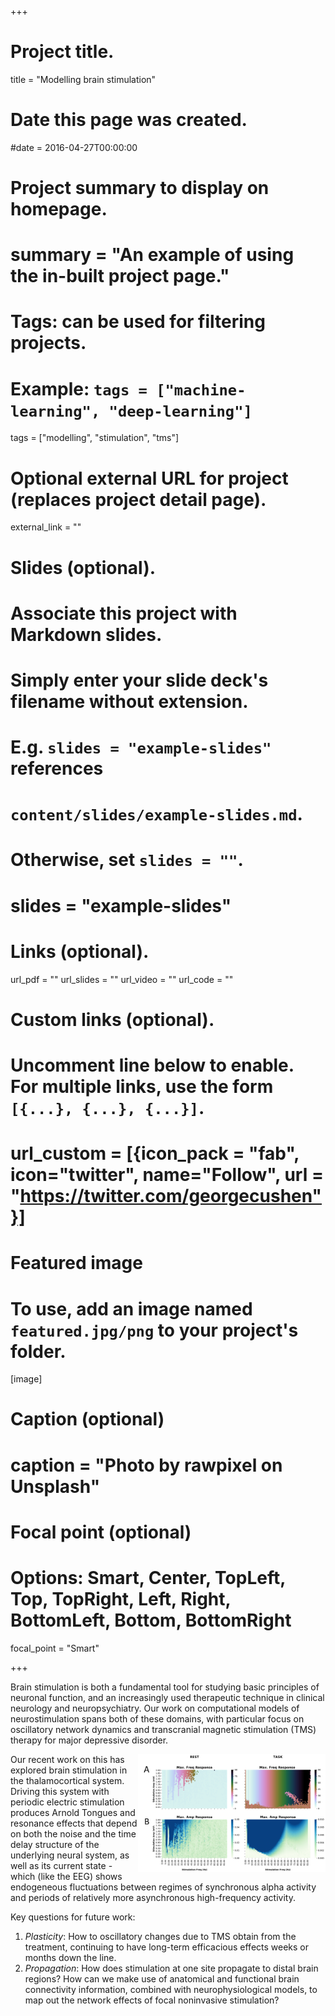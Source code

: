 +++
# Project title.
title = "Modelling brain stimulation"

# Date this page was created.
#date = 2016-04-27T00:00:00

# Project summary to display on homepage.
# summary = "An example of using the in-built project page."

# Tags: can be used for filtering projects.
# Example: `tags = ["machine-learning", "deep-learning"]`
tags = ["modelling", "stimulation", "tms"]

# Optional external URL for project (replaces project detail page).
external_link = ""

# Slides (optional).
#   Associate this project with Markdown slides.
#   Simply enter your slide deck's filename without extension.
#   E.g. `slides = "example-slides"` references 
#   `content/slides/example-slides.md`.
#   Otherwise, set `slides = ""`.
# slides = "example-slides"

# Links (optional).
url_pdf = ""
url_slides = ""
url_video = ""
url_code = ""

# Custom links (optional).
#   Uncomment line below to enable. For multiple links, use the form `[{...}, {...}, {...}]`.
# url_custom = [{icon_pack = "fab", icon="twitter", name="Follow", url = "https://twitter.com/georgecushen"}]

# Featured image
# To use, add an image named `featured.jpg/png` to your project's folder. 
[image]
  # Caption (optional)
  # caption = "Photo by rawpixel on Unsplash"
  
  # Focal point (optional)
  # Options: Smart, Center, TopLeft, Top, TopRight, Left, Right, BottomLeft, Bottom, BottomRight
  focal_point = "Smart"


+++

Brain stimulation is both a fundamental tool for studying basic principles of neuronal function, and an increasingly used therapeutic technique in clinical neurology and neuropsychiatry. Our work on computational models of neurostimulation spans both of these domains, with particular focus on oscillatory network dynamics and transcranial magnetic stimulation (TMS) therapy for major depressive disorder. 

<img src="/img/tc_model_arnold_tongues.png" align="right" margin="15px 15px 15px 15px" width="300" />

Our recent work on this has explored brain stimulation in the thalamocortical system. Driving this system with periodic electric stimulation produces Arnold Tongues and resonance effects that depend on both the noise and the time delay structure of the underlying neural system, as well as its current state - which (like the EEG) shows endogeneous fluctuations between regimes of synchronous alpha activity and periods of relatively more asynchronous high-frequency activity.


Key questions for future work: 

1. *Plasticity*: How to oscillatory changes due to TMS obtain from the treatment, continuing to have long-term efficacious effects weeks or months down the line. 
2. *Propagation*: How does stimulation at one site propagate to distal brain regions? How can we make use of anatomical and functional brain connectivity information, combined with neurophysiological models, to map out the network effects of focal noninvasive stimulation?










